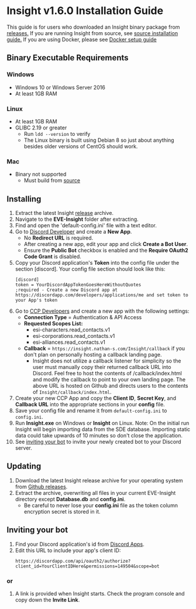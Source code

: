 # Insight v1.6.0 Installation Guide
This guide is for users who downloaded an Insight binary package from [releases.](https://github.com/Nathan-LS/Insight/releases)
If you are running Insight from source, see [source installation guide.](https://wiki.eveinsight.net/install/source)
If you are using Docker, please see [Docker setup guide](https://hub.docker.com/r/nathanls/insight)
## Binary Executable Requirements

### Windows
* Windows 10 or Windows Server 2016
* At least 1GB RAM
### Linux
* At least 1GB RAM
* GLIBC 2.19 or greater
    * Run ```ldd --version``` to verify
    * The Linux binary is built using Debian 8 so just about anything besides older versions of CentOS should work.
### Mac
* Binary not supported
    * Must build from [source](https://wiki.eveinsight.net/install/source)

## Installing
1. Extract the latest Insight [release](https://github.com/Nathan-LS/Insight/releases) archive.
2. Navigate to the **EVE-Insight** folder after extracting.
3. Find and open the 'default-config.ini' file with a text editor.
4. Go to [Discord Developer](https://discordapp.com/developers/applications/me) and create a **New App**.
    * No **Redirect URL** is required.
    * After creating a new app, edit your app and click **Create a Bot User**.
    * Ensure the **Public Bot** checkbox is enabled and the **Require OAuth2 Code Grant** is disabled.
5. Copy your Discord application's **Token** into the config file under the section [discord]. Your config file section should look
like this:
    ```
    [discord]
    token = YourDiscordAppTokenGoesHereWithoutQuotes
    ;required - Create a new Discord app at https://discordapp.com/developers/applications/me and set token to your App's token
    ```
6. Go to [CCP Developers](https://developers.eveonline.com/applications/create) and create a new app with the following settings:
    * **Connection Type** = Authentication & API Access
    * **Requested Scopes List:**
        * esi-characters.read_contacts.v1
        * esi-corporations.read_contacts.v1
        * esi-alliances.read_contacts.v1
    * **Callback** = ```https://insight.nathan-s.com/Insight/callback``` if you don't plan on personally hosting a callback landing page.
        * Insight does not utilize a callback listener for simplicity so the user must manually copy their returned callback URL into Discord.
    Feel free to host the contents of /callback/index.html and modify the callback to point to your own landing page. The above URL is hosted on Github and directs users to the contents of ```Insight/callback/index.html```.
7. Create your new CCP App and copy the **Client ID**, **Secret Key**, and **Callback URL** into the appropriate sections in your **config** file.
8. Save your config file and rename it from ```default-config.ini``` to ```config.ini```.
9. Run **Insight.exe** on Windows or **Insight** on Linux.
Note: On the initial run Insight will begin importing data from the SDE database. Importing static data could take upwards of 10 minutes so don't close the application.
10. See [inviting your bot](#inviting-your-bot) to invite your newly created bot to your Discord server.

## Updating
1. Download the latest Insight release archive for your operating system from [Github releases](https://github.com/Nathan-LS/Insight/releases).
2. Extract the archive, overwriting all files in your current EVE-Insight directory except **Database.db** and **config.ini**.
    * Be careful to never lose your **config.ini** file as the token column encryption secret is stored in it.

## Inviting your bot
1. Find your Discord application's id from [Discord Apps](https://discordapp.com/developers/applications/me).
2. Edit this URL to include your app's client ID:
    ```
    https://discordapp.com/api/oauth2/authorize?client_id=YourClientIDHere&permissions=149504&scope=bot
    ```
### or
1. A link is provided when Insight starts. Check the program console and copy down the **Invite Link**.